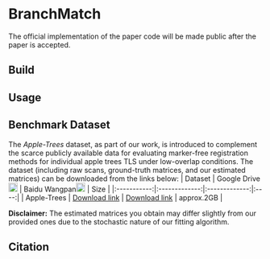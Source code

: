 # BranchMatch
The official implementation of the paper code will be made public after the paper is accepted.

<!-- ### Authors
- Ning Wang
- Yanlong Miao
- Yaxiong Wang -->

## Build

## Usage

## Benchmark Dataset
The *Apple-Trees* dataset, as part of our work, is introduced to complement the scarce publicly available data for evaluating marker-free registration methods for individual apple trees TLS under low-overlap conditions. The dataset (including raw scans, ground-truth matrices, and our estimated matrices) can be downloaded from the links below:
|   Dataset   |  Google Drive<img src="https://ssl.gstatic.com/docs/doclist/images/drive_2022q3_32dp.png" alt="Google Drive" width="18"/> | Baidu Wangpan<img src="https://nd-static.bdstatic.com/m-static/v20-main/favicon-main.ico" alt="Baidu Yun" width="18"/> | Size |
|:-----------:|:-------------:|:-------------:|:----:|
| Apple-Trees | [Download link](https://forms.gle/LzpRNG7fGhpvGU1K9) | [Download link](https://www.wjx.top/vm/QyYKf73.aspx# ) |  approx.2GB  |

**Disclaimer:** The estimated matrices you obtain may differ slightly from our provided ones due to the stochastic nature of our fitting algorithm.

## Citation
